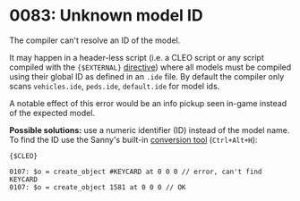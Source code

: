 # 0083: Unknown model ID

The compiler can't resolve an ID of the model. 

It may happen in a header-less script \(i.e. a CLEO script or any script compiled with the `{$EXTERNAL}` [directive](../../coding/directives.md#usdexternal)\) where all models must be compiled using their global ID as defined in an `.ide` file. By default the compiler only scans `vehicles.ide`, `peds.ide`, `default.ide` for model ids.

A notable effect of this error would be an info pickup seen in-game instead of the expected model.

**Possible solutions:** use a numeric identifier \(ID\) instead of the model name. To find the ID use the Sanny's built-in [conversion tool](../../editor/options/hotkeys.md) \(`Ctrl+Alt+H`\):

```text
{$CLEO}

0107: $o = create_object #KEYCARD at 0 0 0 // error, can't find KEYCARD
0107: $o = create_object 1581 at 0 0 0 // OK
```

